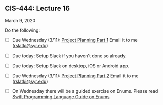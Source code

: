 ## CIS-444: Lecture 16
March 9, 2020

Do the following: 

* [ ] Due Wednesday (3/11): [Project Planning Part 1](https://github.com/SyracuseUniversity-CIS444/Project-Planning-Part1) Email it to me (rslatki@syr.edu)

* [ ] Due today: Setup Slack if you haven't done so already.

* [ ] Due today: Setup Slack on desktop, iOS or Android app. 

*  [ ]  Due Wednesday (3/11): [Project Planning Part 2](https://github.com/SyracuseUniversity-CIS444/Project-Planning-Part2)  Email it to me (rslatki@syr.edu)

* [ ] On Wednesday there will be a guided exercise on Enums. Please read [Swift Programming Language Guide on Enums](https://docs.swift.org/swift-book/LanguageGuide/Enumerations.html#//apple_ref/doc/uid/TP40014097-CH12-ID145)
